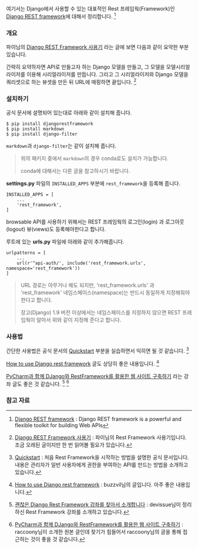 여기서는 Django에서 사용할 수 있는 대표적인 Rest 프레임웍(Framework)인 [Django REST framework](http://www.django-rest-framework.org)에 대해서 정리합니다. [^django-rest-framework]

### 개요 

파이님의 [Django REST Framework 사용기](https://perhapsspy.wordpress.com/2013/07/11/django-rest-framework-사용기/) 라는 글에 보면 다음과 같이 요약한 부분 있습니다. 

간략히 요약하자면 API로 만들고자 하는 Django 모델을 만들고, 그 모델을 모델시리얼라이저를 이용해 시리얼라이저를 만듭니다. 그리고 그 시리얼라이저와 Django 모델을 쿼리셋으로 하는 뷰셋을 만든 뒤 URL에 매핑하면 끝입니다. [^perhapsspy-django-rest-framework]

### 설치하기

공식 문서에 설명되어 있는대로 아래와 같이 설치해 줍니다. 

```
$ pip install djangorestframework
$ pip install markdown
$ pip install django-filter
```

`markdown`과 `django-filter`는 같이 설치해 줍니다. 

> 위의 패키지 중에서 `markdown`의 경우 conda로도 설치가 가능합니다. 
> 
> conda에 대해서는 다른 글을 참고하시기 바랍니다. 

**settings.py** 파일의 `INSTALLED_APPS` 부분에 `rest_framework`을 등록해 줍니다. 

```
INSTALLED_APPS = [
	...
    'rest_framework',
]
```

browsable API를 사용하기 위해서는 REST 프레임웍의 로그인(login) 과 로그아웃(logout) 뷰(views)도 등록해야한다고 합니다. 

루트에 있는 **urls.py** 파일에 아래와 같이 추가해줍니다.

```
urlpatterns = [
    ...
    url(r'^api-auth/', include('rest_framework.urls', namespace='rest_framework'))
]
```

> URL 경로는 아무거나 해도 되지만, 'rest_framework.urls' 과 'rest_framework' 네임스페이스(namespace)는 반드시 동일하게 지정해줘야 한다고 합니다. 
> 
> 장고(Django) 1.9 버전 이상에서는 네임스페이스를 지정하지 않으면 REST 프레임웍이 알아서 위와 같이 지정해 준다고 합니다.

### 사용법 

간단한 사용법은 공식 문서의 [Quickstart](http://www.django-rest-framework.org/tutorial/quickstart/) 부분을 실습하면서 익히면 될 것 같습니다. [^django-rest-framework-quickstart]

[How to use Django rest framework](https://www.buzzvil.com/2016/12/26/how-to-use-django-rest-framework-buzzvil/) 글도 상당히 좋은 내용입니다. [^how-to-use-django-rest-framework-buzzvil]

[PyCharm과 함께 DJango와 RestFramework를 활용한 웹 사이트 구축하기](https://devissue.wordpress.com/2015/02/01/pycharm과-함께-django와-restframework를-활용한-웹-사이트-구축하기/) 라는 강좌 글도 좋은 것 같습니다. [^raccoonyy] [^devissue]

### 참고 자료

[^django-rest-framework]: [Django REST framework](http://www.django-rest-framework.org) : Django REST framework is a powerful and flexible toolkit for building Web APIs

[^django-rest-framework-quickstart]: [Quickstart](http://www.django-rest-framework.org/tutorial/quickstart/) : 처음 Rest Framework을 시작하는 방법을 설명한 공식 문서입니다. 내용은 관리자가 일반 사용자에게 권한을 부여하는 API를 만드는 방법을 소개하고 있습니다.

[^perhapsspy-django-rest-framework]: [Django REST Framework 사용기](https://perhapsspy.wordpress.com/2013/07/11/django-rest-framework-사용기/) : 파이님의 Rest Framework 사용기입니다. 조금 오래된 글이지만 한 번 읽어볼 필요가 있습니다. 

[^raccoonyy]: [괜찮은 Django Rest Framework 강좌를 찾아서 소개합니다](http://raccoonyy.github.io/django-rest-framework-tutorial-by-devissue/) : devissue님이 정리하신 Rest Framework 강좌를 소개하고 있습니다. 

[^devissue]: [PyCharm과 함께 DJango와 RestFramework를 활용한 웹 사이트 구축하기](https://devissue.wordpress.com/2015/02/01/pycharm과-함께-django와-restframework를-활용한-웹-사이트-구축하기/) : raccoony님이 소개한 원본 글인데 찾기가 힘들어서 raccoony님의 글을 통해 접근하는 것이 좋을 것 같습니다. 

[^how-to-use-django-rest-framework-buzzvil]: [How to use Django rest framework](https://www.buzzvil.com/2016/12/26/how-to-use-django-rest-framework-buzzvil/) : buzzvil님의 글입니다. 아주 좋은 내용입니다.